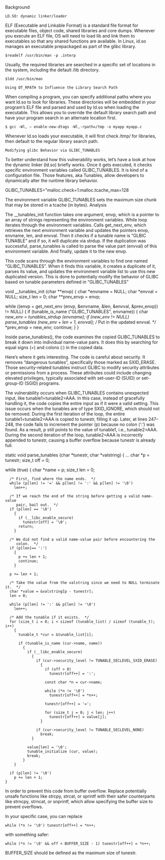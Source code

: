 Background

    LD.SO: dynamic linker/loader

ELF (Executable and Linkable Format) is a standard file format for executable files, object code, shared libraries and core dumps. Whenever you execute an ELF file, OS will need to load lib and link them to executables so that any shared functions are available. In Linux, id.so manages an executable prepackaged as part of the glibc library.

    $readelf /usr/bin/man -p .interp

Usually, the required libraries are searched in a specific set of locations in the system, including the default /lib directory.

    $ldd /usr/bin/man

    Using DT_RPATH to Influence the Library Search Path

When compiling a program, you can specify additional paths where you want ld.so to look for libraries. These directories will be embedded in your program’s ELF file and parsed and used by ld.so when loading the executable. This allows you to override the default library search path and have your program search in an alternate location first.

    $ gcc -Wl, — enable-new-dtags -Wl,-rpath=/tmp -o myapp myapp.c

Whenever ld.so loads your executable, it will first check /tmp/ for libraries, then default to the regular library search path.

    Modifying glibc Behavior via GLIBC_TUNABLES

To better understand how this vulnerability works, let’s have a look at how the dynamic linker (ld.so) briefly works. Once it gets executed, it checks specific environment variables called GLIBC_TUNABLES. It is kind of a configuration file. Those features, aka Tunables, allow developers to dynamically alter the runtime library behavior.

GLIBC_TUNABLES="malloc.check=1:malloc.tcache_max=128

The environment variable GLIBC_TUNABLES sets the maximum size chunk that may be stored in a tcache (in bytes).
Analysis

The __tunables_init function takes one argument, envp, which is a pointer to an array of strings representing the environment variables. While loop iterates through the environment variables. Calls get_next_env, which retrieves the next environment variable and updates the pointers envp, envname, len, and envval. Then it checks if a tunable name is “GLBIC TUNABLE” and if so, it will duplicate via strdup. If the duplication was successful, parse_tunables is called to parse the value part (envval) of this environment variable. And finally, update it to the new envp.

This code scans through the environment variables to find one named “GLIBC_TUNABLES”. When it finds this variable, it creates a duplicate of it, parses its value, and updates the environment variable list to use this new duplicated version. This is done to potentially modify the behavior of GLIBC based on tunable parameters defined in “GLIBC_TUNABLES”

void
__tunables_init (char **envp)
{
   char *envname = NULL;
   char *envval = NULL;
   size_t len = 0;
   char **prev_envp = envp;

   while ((envp = get_next_env (envp, &envname, &len, &envval, &prev_envp)) != NULL)
{
 if (tunable_is_name ("GLIBC_TUNABLES", envname))
 {
     char *new_env = tunables_strdup (envname);
     if (new_env != NULL)
         parse_tunables (new_env + len + 1, envval);
     /* Put in the updated envval.  */
     *prev_envp = new_env;
     continue;
 }
}

Inside parse_tunables(), the code examines the copied GLIBC_TUNABLES to break it down into individual name-value pairs. It does this by searching for equal signs (=) and colons (:) in the copied data.

Here’s where it gets interesting. The code is careful about security. It removes “dangerous tunables”, specifically those marked as SXID_ERASE. Those security-related tunables instruct GLIBC to modify security attributes or permissions from a process. These attributes could include changing elevated privileges, typically associated with set-user-ID (SUID) or set-group-ID (SGID) programs.

The vulnerability occurs when GLIBC_TUNABLES contains unexpected input, like tunable1=tunable2=AAA. In this case, instead of gracefully handling it, the code copies the entire input as if it were a valid setting. This issue occurs when the tunables are of type SXID_IGNORE, which should not be removed. During the first iteration of the loop, the entire tunable1=tunable2=AAA is copied to tunestr, filling it up. Later, at lines 247–248, the code fails to increment the pointer (p) because no colon (‘:’) was found. As a result, p still points to the value of tunable1, i.e., tunable2=AAA. During the second iteration of the loop, tunable2=AAA is incorrectly appended to tunestr, causing a buffer overflow because tunestr is already full.

static void
parse_tunables (char *tunestr, char *valstring)
{
...
  char *p = tunestr;
  size_t off = 0;

  while (true)
    {
      char *name = p;
      size_t len = 0;

      /* First, find where the name ends.  */
      while (p[len] != '=' && p[len] != ':' && p[len] != '\0')
        len++;

      /* If we reach the end of the string before getting a valid name-value
         pair, bail out.  */
      if (p[len] == '\0')
        {
          if (__libc_enable_secure)
            tunestr[off] = '\0';
          return;
        }

      /* We did not find a valid name-value pair before encountering the
         colon.  */
      if (p[len]== ':')
        {
          p += len + 1;
          continue;
        }

      p += len + 1;

      /* Take the value from the valstring since we need to NULL terminate it.  */
      char *value = &valstring[p - tunestr];
      len = 0;

      while (p[len] != ':' && p[len] != '\0')
        len++;

      /* Add the tunable if it exists.  */
      for (size_t i = 0; i < sizeof (tunable_list) / sizeof (tunable_t); i++)
        {
          tunable_t *cur = &tunable_list[i];

          if (tunable_is_name (cur->name, name))
            {
              if (__libc_enable_secure)
                {
                  if (cur->security_level != TUNABLE_SECLEVEL_SXID_ERASE)
                    {
                      if (off > 0)
                        tunestr[off++] = ':';

                      const char *n = cur->name;

                      while (*n != '\0')
                        tunestr[off++] = *n++;

                      tunestr[off++] = '=';

                      for (size_t j = 0; j < len; j++)
                        tunestr[off++] = value[j];
                    }

                  if (cur->security_level != TUNABLE_SECLEVEL_NONE)
                    break;
                }

              value[len] = '\0';
              tunable_initialize (cur, value);
              break;
            }
        }

      if (p[len] != '\0')
        p += len + 1;
    }

In order to prevent this code from buffer overflow. Replace potentially unsafe functions like strcpy, strcat, or sprintf with their safer counterparts like strncpy, strncat, or snprintf, which allow specifying the buffer size to prevent overflows.

In your specific case, you can replace

    while (*n != '\0') tunestr[off++] = *n++;

with something safer:

    while (*n != '\0' && off < BUFFER_SIZE - 1) tunestr[off++] = *n++;

BUFFER_SIZE should be defined as the maximum size of tunestr.
